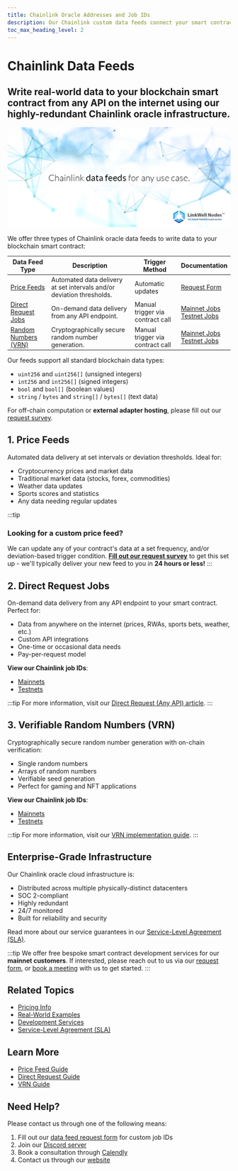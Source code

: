 ```yaml
---
title: Chainlink Oracle Addresses and Job IDs
description: Our Chainlink custom data feeds connect your smart contract to any API on the internet. Retrieve RWA prices, sports betting, weather, and real estate data.
toc_max_heading_level: 2
---
```


# Chainlink Data Feeds

<h2 class='lw-subtitle'><lw-emphasis>Write real-world data to your blockchain smart contract</lw-emphasis> from any API on the internet using our 
highly-redundant Chainlink oracle infrastructure.</h2>

[![Custom Chainlink data feeds by LinkWell Nodes](/img/lw-banner_1080x485_Docs-DataFeeds-white.webp "Custom Chainlink data feeds by LinkWell Nodes")](/services/direct-request-jobs/mainnets/)

We offer three types of Chainlink oracle data feeds to write data to your blockchain smart contract:

| Data Feed Type | Description | Trigger Method | Documentation |
|---------------|-------------|----------------|---------------|
| [Price Feeds](#1-price-feeds) | Automated data delivery at set intervals and/or deviation thresholds. | Automatic updates | [Request Form](https://linkwellnodes.io/Getting-Started.html) |
| [Direct Request Jobs](#2-direct-request-jobs) | On-demand data delivery from any API endpoint. | Manual trigger via contract call | [Mainnet Jobs](/services/direct-request-jobs/mainnets/)<br/>[Testnet Jobs](/services/direct-request-jobs/testnets/) |
| [Random Numbers (VRN)](#3-verifiable-random-numbers-vrn) | Cryptographically secure random number generation. | Manual trigger via contract call | [Mainnet Jobs](/services/direct-request-jobs/mainnets/)<br/>[Testnet Jobs](/services/direct-request-jobs/testnets/) |

Our feeds support all standard blockchain data types:
* `uint256` and `uint256[]` (unsigned integers)
* `int256` and `int256[]` (signed integers)
* `bool` and `bool[]` (boolean values)
* `string` / `bytes` and `string[]` / `bytes[]` (text data)


For off-chain computation or **external adapter hosting**, please fill out our [request survey](https://linkwellnodes.io/Getting-Started.html).

## 1. Price Feeds

Automated data delivery at set intervals or deviation thresholds. Ideal for:
- Cryptocurrency prices and market data
- Traditional market data (stocks, forex, commodities)
- Weather data updates
- Sports scores and statistics
- Any data needing regular updates

:::tip
### Looking for a custom price feed? 
We can update any of your contract's data at a set frequency, and/or deviation-based trigger condition. [**Fill out our request survey**](https://linkwellnodes.io/Getting-Started.html) to get this set up - we'll typically deliver your new feed to you in **24 hours or less!**
:::

## 2. Direct Request Jobs

On-demand data delivery from any API endpoint to your smart contract. Perfect for:
- Data from anywhere on the internet (prices, RWAs, sports bets, weather, etc.)
- Custom API integrations
- One-time or occasional data needs
- Pay-per-request model

**View our Chainlink job IDs**:
* [Mainnets](/services/direct-request-jobs/mainnets/)
* [Testnets](/services/direct-request-jobs/testnets/)

:::tip
For more information, visit our [Direct Request (Any API) article](/blog/Chainlink-Direct-Requests-Guide).
:::

## 3. Verifiable Random Numbers (VRN)

Cryptographically secure random number generation with on-chain verification:
- Single random numbers
- Arrays of random numbers
- Verifiable seed generation
- Perfect for gaming and NFT applications

**View our Chainlink job IDs**:
* [Mainnets](/services/direct-request-jobs/mainnets/)
* [Testnets](/services/direct-request-jobs/testnets/)

:::tip
For more information, visit our [VRN implementation guide](/knowledgebase/Verifiable-Random-Numbers-Guide#implementation-guide).
:::

## Enterprise-Grade Infrastructure

Our Chainlink oracle cloud infrastructure is:
- Distributed across multiple physically-distinct datacenters
- SOC 2-compliant
- Highly redundant
- 24/7 monitored
- Built for reliability and security

Read more about our service guarantees in our [Service-Level Agreement (SLA)](/services/direct-request-jobs/Service-Level-Agreement).

:::tip
We offer free bespoke smart contract development services for our **mainnet customers**. If interested, please reach out to us via our [request form](https://linkwellnodes.io/Getting-Started.html), or [book a meeting](https://calendly.com/linkwell-nodes) with us to get started. 
:::

## Related Topics

- [Pricing Info](/pricing)
- [Real-World Examples](/services/direct-request-jobs/Any-API-Guide)
- [Development Services](/services/Development-Services)
- [Service-Level Agreement (SLA)](/services/direct-request-jobs/Service-Level-Agreement)

## Learn More

- [Price Feed Guide](/blog/Custom-Chainlink-Price-Feed-Solution)
- [Direct Request Guide](/blog/Chainlink-Direct-Requests-Guide)
- [VRN Guide](/knowledgebase/Verifiable-Random-Numbers-Guide)

## Need Help?

Please contact us through one of the following means:

1. Fill out our [data feed request form](https://linkwellnodes.io/Getting-Started.html) for custom job IDs
1. Join our [Discord server](https://discord.gg/Xs6SjqVPUA)
1. Book a consultation through [Calendly](https://calendly.com/linkwell-nodes)
1. Contact us through our [website](https://linkwellnodes.io/#contact-us)
